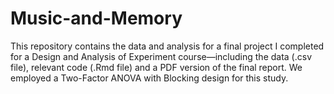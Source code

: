 # Music-and-Memory

This repository contains the data and analysis for a final project I completed for a Design and Analysis of Experiment course—including the data (.csv file), relevant code (.Rmd file) and a PDF version of the final report. We employed a Two-Factor ANOVA with Blocking design for this study.



